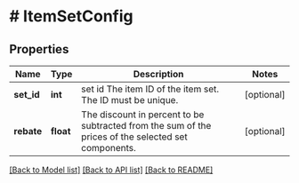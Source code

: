 # # ItemSetConfig

## Properties

Name | Type | Description | Notes
------------ | ------------- | ------------- | -------------
**set_id** | **int** | set id The item ID of the item set. The ID must be unique. | [optional] 
**rebate** | **float** | The discount in percent to be subtracted from the sum of the prices of the selected set components. | [optional] 

[[Back to Model list]](../../README.md#documentation-for-models) [[Back to API list]](../../README.md#documentation-for-api-endpoints) [[Back to README]](../../README.md)



